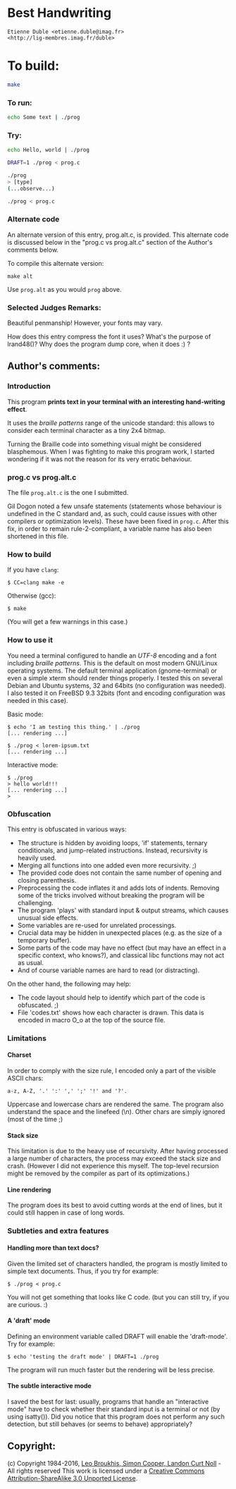 # Best Handwriting

    Etienne Duble <etienne.duble@imag.fr>  
    <http://lig-membres.imag.fr/duble>  

# To build:

```sh
make
```

### To run:

```sh
echo Some text | ./prog
```

### Try:

```sh
echo Hello, world | ./prog

DRAFT=1 ./prog < prog.c

./prog
> [type]
(...observe...) 

./prog < prog.c
```

### Alternate code

An alternate version of this entry, prog.alt.c, is provided.  This alternate code is discussed below in the "prog.c vs prog.alt.c" section of the Author's comments below.

To compile this alternate version:

    make alt

Use `prog.alt` as you would `prog` above.

### Selected Judges Remarks:

Beautiful penmanship! However, your fonts may vary.

How does this entry compress the font it uses? What's the purpose of lrand48()?
Why does the program dump core, when it does :) ?

## Author's comments:

### Introduction

This program **prints text in your terminal with an interesting
hand-writing effect**.

It uses the *braille patterns* range of the unicode standard: this
allows to consider each terminal character as a tiny 2x4 bitmap.

Turning the Braille code into something visual might be considered
blasphemous. When I was fighting to make this program work, I started
wondering if it was not the reason for its very erratic behaviour.

### prog.c vs prog.alt.c

The file `prog.alt.c` is the one I submitted.

Gil Dogon noted a few unsafe statements (statements whose behaviour is
undefined in the C standard and, as such, could cause issues with other
compilers or optimization levels). These have been fixed in `prog.c`.
After this fix, in order to remain rule-2-compliant, a variable name has
also been shortened in this file.

### How to build

If you have `clang`:

    $ CC=clang make -e

Otherwise (gcc):

    $ make

(You will get a few warnings in this case.)

### How to use it

You need a terminal configured to handle an *UTF-8* encoding and a
font including *braille patterns*.
This is the default on most modern GNU/Linux operating systems.
The default terminal application (gnome-terminal) or even a simple
xterm should render things properly.
I tested this on several Debian and Ubuntu systems, 32 and 64bits (no configuration was needed).
I also tested it on FreeBSD 9.3 32bits (font and encoding configuration
was needed in this case). 

Basic mode:

    $ echo 'I am testing this thing.' | ./prog
    [... rendering ...]

    $ ./prog < lorem-ipsum.txt
    [... rendering ...]

Interactive mode:

    $ ./prog
    > hello world!!!
    [... rendering ...]
    >

### Obfuscation

This entry is obfuscated in various ways:

*   The structure is hidden by avoiding loops, 'if' statements, ternary
    conditionals, and jump-related instructions. Instead, recursivity is
    heavily used.
*   Merging all functions into one added even more recursivity. ;)
*   The provided code does not contain the same number of opening and closing
    parenthesis.
*   Preprocessing the code inflates it and adds lots of indents. Removing some
    of the tricks involved without breaking the program will be challenging.
*   The program 'plays' with standard input & output streams, which causes
    unusual side effects.
*   Some variables are re-used for unrelated processings.
*   Crucial data may be hidden in unexpected places (e.g. as the size of
    a temporary buffer).
*   Some parts of the code may have no effect (but may have an effect in a
    specific context, who knows?), and classical libc functions may not act
    as usual.
*   And of course variable names are hard to read (or distracting).

On the other hand, the following may help:

*   The code layout should help to identify which part of the code is
    obfuscated. ;)
*   File 'codes.txt' shows how each character is drawn. This data is
    encoded in macro O_o at the top of the source file. 


### Limitations

#### Charset

In order to comply with the size rule, I encoded only a part of the visible ASCII
chars:

    a-z, A-Z, '.' ':' ',' ';' '!' and '?'.

Uppercase and lowercase chars are rendered the same.
The program also understand the space and the linefeed (\n).
Other chars are simply ignored (most of the time ;)

#### Stack size

This limitation is due to the heavy use of recursivity. After having processed
a large number of characters, the process may exceed the stack size and crash.
(However I did not experience this myself. The top-level recursion might be
removed by the compiler as part of its optimizations.)

#### Line rendering

The program does its best to avoid cutting words at the end of lines, but
it could still happen in case of long words.

### Subtleties and extra features

#### Handling more than text docs?

Given the limited set of characters handled, the program is mostly limited
to simple text documents. 
Thus, if you try for example:

    $ ./prog < prog.c 

You will not get something that looks like C code. (but you can still try,
if you are curious. :)

#### A 'draft' mode

Defining an environment variable called DRAFT will enable the 'draft-mode'.
Try for example:

    $ echo 'testing the draft mode' | DRAFT=1 ./prog

The program will run much faster but the rendering will be less precise.

#### The subtle interactive mode

I saved the best for last: usually, programs that handle an "interactive
mode" have to check whether their standard input is a terminal or not (by
using isatty()). Did you notice that this program does not perform any such
detection, but still behaves (or seems to behave) appropriately?

## Copyright:

(c) Copyright 1984-2016, [Leo Broukhis, Simon Cooper, Landon Curt Noll][judges] - All rights reserved
This work is licensed under a [Creative Commons Attribution-ShareAlike 3.0 Unported License][cc].

[judges]: http://www.ioccc.org/judges.html
[cc]: http://creativecommons.org/licenses/by-sa/3.0/
